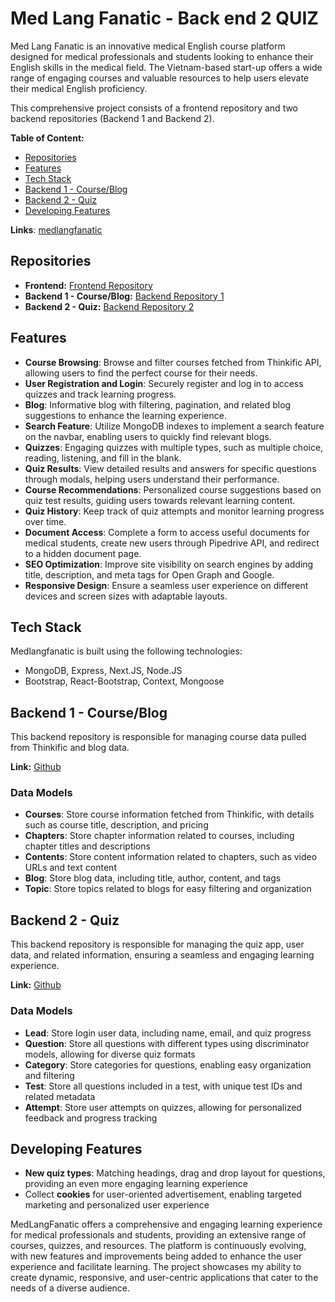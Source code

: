 # Med Lang Fanatic - Back end 2 QUIZ
Med Lang Fanatic is an innovative medical English course platform designed for medical professionals and students looking to enhance their English skills in the medical field. The Vietnam-based start-up offers a wide range of engaging courses and valuable resources to help users elevate their medical English proficiency.

This comprehensive project consists of a frontend repository and two backend repositories (Backend 1 and Backend 2).

**Table of Content:**
- [Repositories](#Repositories)
- [Features](#Features)
- [Tech Stack](#Tech-Stack)
- [Backend 1 - Course/Blog](#Backend-1)
- [Backend 2 - Quiz](#Backend-2)
- [Developing Features](#Developing-Features)

**Links**: [medlangfanatic](https://www.medlangfanatic.com)

## Repositories
- **Frontend:** [Frontend Repository](https://github.com/minhtan7/medlangfanatic-fe-nextjs)
- **Backend 1 - Course/Blog:** [Backend Repository 1](https://github.com/minhtan7/medlangfanatic-be)
- **Backend 2 - Quiz:** [Backend Repository 2](https://github.com/minhtan7/mlf-quiz-app-be)


## Features
- **Course Browsing**: Browse and filter courses fetched from Thinkific API, allowing users to find the perfect course for their needs.
- **User Registration and Login**: Securely register and log in to access quizzes and track learning progress.
- **Blog**: Informative blog with filtering, pagination, and related blog suggestions to enhance the learning experience.
- **Search Feature**: Utilize MongoDB indexes to implement a search feature on the navbar, enabling users to quickly find relevant blogs.
- **Quizzes**: Engaging quizzes with multiple types, such as multiple choice, reading, listening, and fill in the blank.
- **Quiz Results**: View detailed results and answers for specific questions through modals, helping users understand their performance.
- **Course Recommendations**: Personalized course suggestions based on quiz test results, guiding users towards relevant learning content.
- **Quiz History**: Keep track of quiz attempts and monitor learning progress over time.
- **Document Access**: Complete a form to access useful documents for medical students, create new users through Pipedrive API, and redirect to a hidden document page.
- **SEO Optimization**: Improve site visibility on search engines by adding title, description, and meta tags for Open Graph and Google.
- **Responsive Design**: Ensure a seamless user experience on different devices and screen sizes with adaptable layouts.
## Tech Stack
Medlangfanatic is built using the following technologies:

- MongoDB, Express, Next.JS, Node.JS
- Bootstrap, React-Bootstrap, Context, Mongoose

## Backend 1 - Course/Blog
This backend repository is responsible for managing course data pulled from Thinkific and blog data.

**Link:** [Github](https://github.com/minhtan7/medlangfanatic-be)

### Data Models
- **Courses**: Store course information fetched from Thinkific, with details such as course title, description, and pricing
- **Chapters**: Store chapter information related to courses, including chapter titles and descriptions
- **Contents**: Store content information related to chapters, such as video URLs and text content
- **Blog**: Store blog data, including title, author, content, and tags
- **Topic**: Store topics related to blogs for easy filtering and organization

## Backend 2 - Quiz
This backend repository is responsible for managing the quiz app, user data, and related information, ensuring a seamless and engaging learning experience.

**Link:** [Github](https://github.com/minhtan7/mlf-quiz-app-be)

### Data Models
- **Lead**: Store login user data, including name, email, and quiz progress
- **Question**: Store all questions with different types using discriminator models, allowing for diverse quiz formats
- **Category**: Store categories for questions, enabling easy organization and filtering
- **Test**: Store all questions included in a test, with unique test IDs and related metadata
- **Attempt**: Store user attempts on quizzes, allowing for personalized feedback and progress tracking

## Developing Features
- **New quiz types**: Matching headings, drag and drop layout for questions, providing an even more engaging learning experience
- Collect **cookies** for user-oriented advertisement, enabling targeted marketing and personalized user experience


MedLangFanatic offers a comprehensive and engaging learning experience for medical professionals and students, providing an extensive range of courses, quizzes, and resources. The platform is continuously evolving, with new features and improvements being added to enhance the user experience and facilitate learning. The project showcases my ability to create dynamic, responsive, and user-centric applications that cater to the needs of a diverse audience.

